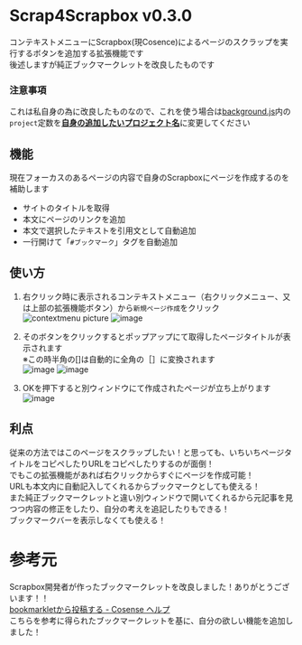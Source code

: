 # Scrap4Scrapbox v0.3.0
コンテキストメニューにScrapbox(現Cosence)によるページのスクラップを実行するボタンを追加する拡張機能です  
後述しますが純正ブックマークレットを改良したものです  

### 注意事項
これは私自身の為に改良したものなので、これを使う場合は[background.js](background.js)内の`project`定数を<ins>**自身の追加したいプロジェクト名**</ins>に変更してください  

## 機能
現在フォーカスのあるページの内容で自身のScrapboxにページを作成するのを補助します  
- サイトのタイトルを取得
- 本文にページのリンクを追加
- 本文で選択したテキストを引用文として自動追加
- 一行開けて「`#ブックマーク`」タグを自動追加

## 使い方
1. 右クリック時に表示されるコンテキストメニュー（右クリックメニュー、又は上部の拡張機能ボタン）から`新規ページ作成`をクリック  
![contextmenu picture](https://github.com/user-attachments/assets/341f9ce1-2950-44e6-9688-4087cc2f5822)
![image](https://github.com/user-attachments/assets/153bdcda-e332-44d8-be16-106fbb7094da)

1. そのボタンをクリックするとポップアップにて取得したページタイトルが表示されます  
※この時半角の[]は自動的に全角の［］に変換されます  
![image](https://github.com/user-attachments/assets/7c20dec5-3cbd-4e52-8593-d9494cc9acdc)
![image](https://github.com/user-attachments/assets/b4b7cfec-08b2-4022-9d77-364be88af332)

3. OKを押下すると別ウィンドウにて作成されたページが立ち上がります  
![image](https://github.com/user-attachments/assets/de9b7a19-0657-41bc-98a8-adf2667049d2)

## 利点
従来の方法ではこのページをスクラップしたい！と思っても、いちいちページタイトルをコピペしたりURLをコピペしたりするのが面倒！  
でもこの拡張機能があれば右クリックからすぐにページを作成可能！  
URLも本文内に自動記入してくれるからブックマークとしても使える！  
また純正ブックマークレットと違い別ウィンドウで開いてくれるから元記事を見つつ内容の修正をしたり、自分の考えを追記したりもできる！  
ブックマークバーを表示しなくても使える！  

# 参考元
Scrapbox開発者が作ったブックマークレットを改良しました！ありがとうございます！！  
[bookmarkletから投稿する - Cosense ヘルプ](https://scrapbox.io/help-jp/bookmarklet%E3%81%8B%E3%82%89%E6%8A%95%E7%A8%BF%E3%81%99%E3%82%8B)  
こちらを参考に得られたブックマークレットを基に、自分の欲しい機能を追加しました！
